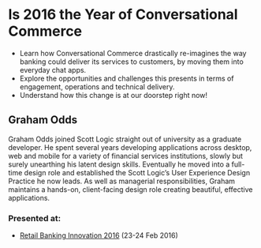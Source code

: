# Is 2016 the Year of Conversational Commerce

* Learn how Conversational Commerce drastically re-imagines the way banking could deliver its services to customers, by moving them into everyday chat apps.
* Explore the opportunities and challenges this presents in terms of engagement, operations and technical delivery.
* Understand how this change is at our doorstep right now!

## Graham Odds

Graham Odds joined Scott Logic straight out of university as a graduate developer. He spent several years developing applications across desktop, web and mobile for a variety of financial services institutions, slowly but surely unearthing his latent design skills. Eventually he moved into a full-time design role and established the Scott Logic’s User Experience Design Practice he now leads. As well as managerial responsibilities, Graham maintains a hands-on, client-facing design role creating beautiful, effective applications.

### Presented at:
- [Retail Banking Innovation 2016](http://retailbankinginnovation.fintecnet.com/) (23-24 Feb 2016)
